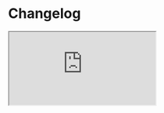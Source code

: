 #  Changelog <a href="https://www.eblasoft.com.tr/espocrm-extension-page/feedback-forms" target="_blank" id="ext-version" data-id="63495a03a73040934"></a>

<iframe src="https://crm.eblasoft.com.tr/?entryPoint=changeLog&exId=63495a03a73040934" allowfullscreen></iframe>